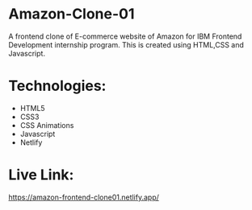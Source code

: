 # Amazon-Clone-01
A frontend clone of E-commerce website of Amazon for IBM Frontend Development internship program. This is created using HTML,CSS and  Javascript. 

# Technologies:
* HTML5
* CSS3
* CSS Animations
* Javascript
* Netlify

# Live Link:
https://amazon-frontend-clone01.netlify.app/
